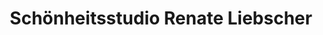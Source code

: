 ---
title: "Schönheitsstudio Renate Liebscher"
url: /hermsdorf/schoenheitsstudio-renate-liebscher/
shop: Kosmetik
---